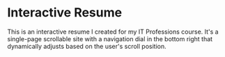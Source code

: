 # Interactive Resume

This is an interactive resume I created for my IT Professions course. It's a single-page scrollable site with a navigation dial in the bottom right that dynamically adjusts based on the user's scroll position.



